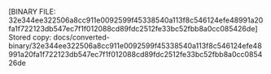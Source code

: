 [BINARY FILE: 32e344ee322506a8cc911e0092599f45338540a113f8c546124efe48991a20fa1f722123db547ec7f1f012088cd89fdc2512fe33bc52fbb8a0cc085426de]
Stored copy: docs/converted-binary/32e344ee322506a8cc911e0092599f45338540a113f8c546124efe48991a20fa1f722123db547ec7f1f012088cd89fdc2512fe33bc52fbb8a0cc085426de

